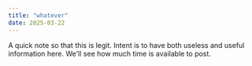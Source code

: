 ```yaml
---
title: "whatever"
date: 2025-03-22
---
```

A quick note so that this is legit. Intent is to have both useless and useful information here.
We'll see how much time is available to post.
